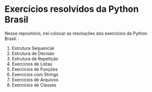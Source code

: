 # Exercícios resolvidos da Python Brasil 

Nesse repositório, irei colocar as resoluções dos exercícios da Python Brasil.

1. Estrutura Sequencial
2. Estrutura de Decisão
3. Estrutura de Repetição
4. Exercícios de Listas
5. Exercícios de Funções
6. Exercícios com Strings
7. Exercícios de Arquivos
8. Exercícios de Classes
